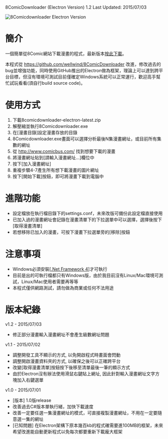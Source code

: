 8ComicDownloader (Electron Version) 1.2 Last Updated: 2015/07/03

![8Comicdownloader Electron Version](http://wellwind.github.io/8comicdownloader-electron/screenshots/app-screenshot.png)

簡介
================
一個簡單從8Comic網站下載漫畫的程式，最新版本[按此下載](https://github.com/wellwind/8ComicDownloaderElectron/releases)。

本程式從 https://github.com/wellwind/8ComicDownloader 改進，修改過去的bug並增強功能，同時使用GitHub推出的Electron做為框架，理論上可以達到跨平台目標，但沒有環境可測試目前僅確定Windows系統可以正常運行，歡迎高手幫忙試玩看看(須自行build source code)。

使用方式
================
1. 下載8comicdownloader-electron-latest.zip
2. 解壓縮並執行8Comicdownloader.exe
3. 在[漫畫目錄]設定漫畫存放的目錄
4. 8Comicdownloader.exe畫面可以選擇分析最後N集漫畫網址，或目前所有集數的網址
5. 從 http://www.comicbus.com/ 找到想要下載的漫畫
6. 將漫畫網址貼到[請輸入漫畫網址...]欄位中
7. 按下[加入漫畫網址]
8. 重複步驟4-7產生所有想下載漫畫的圖片網址
9. 按下[開始下載]按鈕，即可將漫畫下載到電腦中

進階功能
================
- 設定檔放在執行檔目錄下的settings.conf，未來改版可備份此設定檔直接使用
- 已加入過的漫畫網址會記錄在漫畫清單下的下拉選單中可以選擇，選擇後按下[取得漫畫清單]
- 若想移除已加入的漫畫，可按下漫畫下拉選單旁的[移除]按鈕

注意事項
================
- Windows必須安裝[[.Net Framework 4](http://www.microsoft.com/zh-tw/download/details.aspx?id=17718)]才可執行
- 目前是出的可執行檔都只有Windows版，由於我目前沒有Linux/Mac環境可測試，Linux/Mac使用者需要再等等
- 本程式僅供網路測試，請勿做為商業或任何不法用途

版本紀錄
================
v1.2 - 2015/07/03
- 修正部分漫畫輸入漫畫網址不會產生級數網址問題

v1.1 - 2015/07/02
- 調整開發工具不顯示的方式, 以免開啟程式時畫面會閃動
- 調整開啟漫畫資料夾的方式, 以確保之後可以正確跨平台
- 改變[取得漫畫清單]按鈕按下後移至清單最後一筆的顯示方式
- 由於Electron沒有辦法使用滑鼠右鍵貼上網址, 因此針對輸入漫畫網址文字方塊加入右鍵選單

v1.0 - 2015/07/01
- [版本] 1.0版release
- 改善過去C#版本單執行緒，加快下載速度
- 改善一定要任選一集漫畫網址的模式，可直接複製漫畫網址，不用在一定要隨意選一集的網址
- [已知問題] 在Electron架構下原本幾百kb的程式確需要進100MB的框架，未來希望改進能自動更新程式以免每次都要重新下載龐大框架
